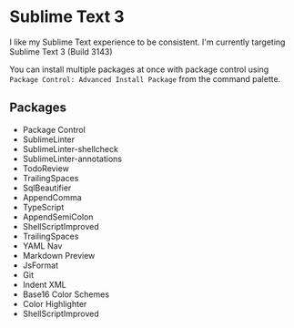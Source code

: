 # Sublime Text 3

I like my Sublime Text experience to be consistent. I'm currently targeting Sublime Text 3 (Build 3143)

You can install multiple packages at once with package control using `Package Control: Advanced Install Package` from the command palette.

## Packages

- Package Control
- SublimeLinter
- SublimeLinter-shellcheck
- SublimeLinter-annotations
- TodoReview
- TrailingSpaces
- SqlBeautifier
- AppendComma
- TypeScript
- AppendSemiColon
- ShellScriptImproved
- TrailingSpaces
- YAML Nav
- Markdown Preview
- JsFormat
- Git
- Indent XML
- Base16 Color Schemes
- Color Highlighter
- ShellScriptImproved
